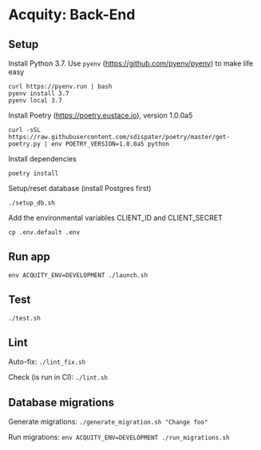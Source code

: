 # Acquity: Back-End

## Setup
Install Python 3.7. Use `pyenv` (https://github.com/pyenv/pyenv) to make life easy
```
curl https://pyenv.run | bash
pyenv install 3.7
pyenv local 3.7
```
Install Poetry (https://poetry.eustace.io), version 1.0.0a5
```
curl -sSL https://raw.githubusercontent.com/sdispater/poetry/master/get-poetry.py | env POETRY_VERSION=1.0.0a5 python
```
Install dependencies
```
poetry install
```
Setup/reset database (install Postgres first)
```
./setup_db.sh
```
Add the environmental variables CLIENT_ID and CLIENT_SECRET
```
cp .env.default .env
```
## Run app
```
env ACQUITY_ENV=DEVELOPMENT ./launch.sh
```

## Test
```
./test.sh
```

## Lint
Auto-fix: `./lint_fix.sh`

Check (is run in CI): `./lint.sh`

## Database migrations
Generate migrations: `./generate_migration.sh "Change foo"`

Run migrations: `env ACQUITY_ENV=DEVELOPMENT ./run_migrations.sh`
